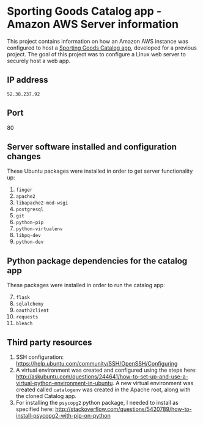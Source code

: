 # Sporting Goods Catalog app - Amazon AWS Server information
This project contains information on how an Amazon AWS instance was configured to host a [Sporting Goods Catalog app](https://github.com/prestononeal/sporting_goods_catalog_app), developed for a previous project. The goal of this project was to configure a Linux web server to securely host a web app.

## IP address
`52.38.237.92`

## Port
80

## Server software installed and configuration changes
These Ubuntu packages were installed in order to get server functionality up:

1. `finger`
2. `apache2`
3. `libapache2-mod-wsgi`
4. `postgresql`
5. `git`
5. `python-pip`
6. `python-virtualenv`
7. `libpq-dev`
8. `python-dev`

## Python package dependencies for the catalog app
These packages were installed in order to run the catalog app:

7. `flask`
8. `sqlalchemy`
9. `oauth2client`
10. `requests`
11. `bleach`

## Third party resources
1. SSH configuration: https://help.ubuntu.com/community/SSH/OpenSSH/Configuring
2. A virtual environment was created and configured using the steps here: http://askubuntu.com/questions/244641/how-to-set-up-and-use-a-virtual-python-environment-in-ubuntu. A new virtual environment was created called `catalogenv` was created in the Apache root, along with the cloned Catalog app.
3. For installing the `psycopg2` python package, I needed to install as specified here: http://stackoverflow.com/questions/5420789/how-to-install-psycopg2-with-pip-on-python